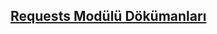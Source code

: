 <h2><a href="https://github.com/lqm33/docs/requests">Requests Modülü Dökümanları</a></h2>
<p>&nbsp;</p>
